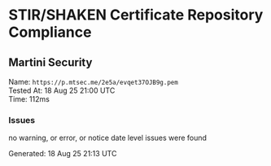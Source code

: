 # STIR/SHAKEN Certificate Repository Compliance

## Martini Security

Name: `https://p.mtsec.me/2e5a/evqet37OJB9g.pem`\
Tested At: 18 Aug 25 21:00 UTC\
Time: 112ms

### Issues

no warning, or error, or notice date level issues were found

Generated: 18 Aug 25 21:13 UTC